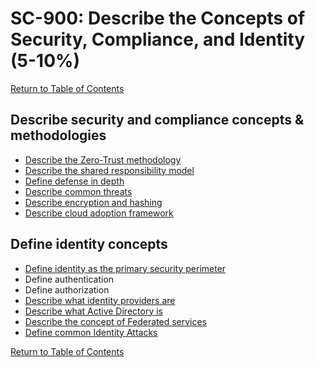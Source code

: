 # SC-900: Describe the Concepts of Security, Compliance, and Identity (5-10%)

[Return to Table of Contents](../README.md)

## Describe security and compliance concepts & methodologies
* [Describe the Zero-Trust methodology](11-Describe%20the%20Zero-Trust%20methodology.md)
* [Describe the shared responsibility model](12-Describe%20the%20shared%20responsibility%20model.md)
* [Define defense in depth](13-Define%20defense%20in%20depth.md)
* [Describe common threats](14-Describe%20common%20threats.md)
* [Describe encryption and hashing](15-Describe%20encryption%20and%20hashing.md)
* [Describe cloud adoption framework](16-Describe%20cloud%20adoption%20framework.md)

## Define identity concepts
* [Define identity as the primary security perimeter](21-Define%20identity%20as%20the%20primary%20security%20perimeter.md)
* Define authentication
* Define authorization
* [Describe what identity providers are](24-Describe%20what%20identity%20providers%20are.md)
* [Describe what Active Directory is](25-Describe%20what%20Active%20Directory%20is.md)
* [Describe the concept of Federated services](26-Describe%20the%20concept%20of%20Federated%20services.md)
* [Define common Identity Attacks](27-Define%20common%20Identity%20Attacks.md)

[Return to Table of Contents](../README.md)
